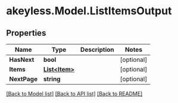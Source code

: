 # akeyless.Model.ListItemsOutput

## Properties

Name | Type | Description | Notes
------------ | ------------- | ------------- | -------------
**HasNext** | **bool** |  | [optional] 
**Items** | [**List&lt;Item&gt;**](Item.md) |  | [optional] 
**NextPage** | **string** |  | [optional] 

[[Back to Model list]](../README.md#documentation-for-models) [[Back to API list]](../README.md#documentation-for-api-endpoints) [[Back to README]](../README.md)

